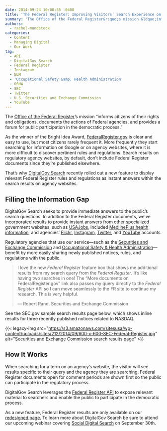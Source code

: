 ```yaml
---
date: 2014-09-24 10:00:55 -0400
title: 'The Federal Register: Improving Visitors’ Search Experience on Agency Websites'
summary: 'The Office of the Federal Register&rsquo;s mission &ldquo;informs citizens of their rights and obligations, documents the actions of Federal agencies, and provides a forum for public participation in the democratic process.&rdquo; As the winner of the Bright Idea Award, FederalRegister.gov is clear and easy to use, but most citizens rarely frequent it. More frequently they'
authors:
  - rachel-mundstock
categories:
  - Content
  - Managing Digital
  - Our Work
tag:
  - API
  - DigitalGov Search
  - Federal Register
  - Instagram
  - NLM
  - 'Occupational Safety &amp; Health Administration'
  - OSHA
  - SEC
  - Twitter
  - U.S. Securities and Exchange Commission
  - YouTube
---
```


The [Office of the Federal Register](https://www.federalregister.gov/policy/about-us)’s mission “informs citizens of their rights and obligations, documents the actions of Federal agencies, and provides a forum for public participation in the democratic process.”

As the winner of the Bright Idea Award, [FederalRegister.gov](https://www.federalregister.gov/) is clear and easy to use, but most citizens rarely frequent it. More frequently they start searching for information on Google or on agency websites, where it is more difficult to discover pertinent rules and regulations. Search results on regulatory agency websites, by default, don’t include Federal Register documents since they’re published elsewhere.

That’s why [DigitalGov Search](http://search.WHATEVER/) recently rolled out a new feature to display relevant Federal Register rules and regulations as instant answers within the search results on agency websites.

## Filling the Information Gap

DigitalGov Search seeks to provide immediate answers to the public’s search questions. In addition to the Federal Register documents, we’ve incorporated results to provide instant answers from other specialized government websites, such as [USAJobs](http://search.WHATEVER/manual/govbox-jobs.html), included [MedlinePlus health information](http://search.WHATEVER/manual/govbox-health.html), and agencies’ [Flickr](http://search.WHATEVER/manual/flickr.html), [Instagram](http://search.WHATEVER/manual/instagram.html), [Twitter](http://search.WHATEVER/manual/twitter.html), and [YouTube](http://search.WHATEVER/manual/youtube.html) accounts.

Regulatory agencies that use our service—such as the [Securities and Exchange Commission](http://www.sec.gov/) and [Occupational Safety & Health Administration](https://www.osha.gov/)—benefit by more easily sharing newly published notices, rules, and regulations with the public.

> I love the new _Federal Register_ feature box that shows me additional results from my search query from the _Federal Register_. It’s like having two searches in one! The “More documents on FederalRegister.gov” link also passes my query directly to the _Federal Register_ API so I can move seamlessly to the FR site to continue my research. This is very helpful.
> 
> &#8212; Robert Rand, Securities and Exchange Commission

See the SEC.gov sample search results page below, which shows inline results for three recently published notices related to NASDAQ.

{{< legacy-img src="https://s3.amazonaws.com/sitesusa/wp-content/uploads/sites/212/2014/09/600-x-600-SEC-Federal-Register.jpg" alt="Securities and Exchange Commission search results page" >}}

## How It Works

When searching for a term on an agency’s website, the visitor will see results specific to their query and the agency they are searching. Federal Register documents open for comment periods are shown first so the public can participate in the regulatory process.

DigitalGov Search leverages the [Federal Register API](https://www.federalregister.gov/blog/learn/developers) to expose relevant material to searchers and enable the public to participate in the democratic process.

As a new feature, Federal Register results are only available on our [redesigned page.](http://search.WHATEVER/blog/serp-redesign.html) To learn more about DigitalGov Search be sure to attend our upcoming webinar covering [Social Digital Search](https://www.WHATEVER/event/social-digital-search/ "Social Digital Search") on September 30th.